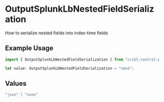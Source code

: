 # OutputSplunkLbNestedFieldSerialization

How to serialize nested fields into index-time fields

## Example Usage

```typescript
import { OutputSplunkLbNestedFieldSerialization } from "cribl-control-plane/models";

let value: OutputSplunkLbNestedFieldSerialization = "none";
```

## Values

```typescript
"json" | "none"
```